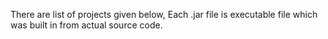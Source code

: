 There are list of projects given below, Each .jar file is executable file which was built in from actual source code.

